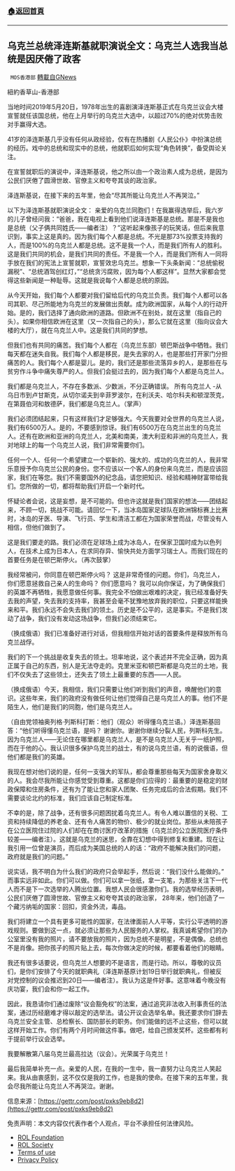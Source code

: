 ###  [:house:返回首頁](https://github.com/ourhimalayas/txt)
---


## 乌克兰总统泽连斯基就职演说全文：乌克兰人选我当总统是因厌倦了政客
` MOS香港部` [轉載自GNews](https://gnews.org/zh-hans/2090816/)

紐約香草山-香港部

当地时间2019年5月20日，1978年出生的喜剧演泽连斯基正式在乌克兰议会大楼宣誓就任该国总统，他在上月举行的乌克兰大选中，以超过70%的绝对优势击败对手赢得大选。

41岁的泽连斯基几乎没有任何从政经验，仅有在热播剧《人民公仆》中扮演总统的经历。戏中的总统和现实中的总统，他就职后如何实现“角色转换”，备受舆论关注。

在宣誓就职后的演说中，泽连斯基说，他之所以由一个政治素人成为总统，是因为公民们厌倦了圆滑世故、官僚主义和夸夸其谈的政治家。

泽连斯基说，在接下来的五年里，他会“尽其所能让乌克兰人不再哭泣。”

以下为泽连斯基就职演说全文： 亲爱的乌克兰同胞们！在我赢得选举后，我六岁的儿子曾经问我：“爸爸，我在电视上看到他们说泽连斯基是总统。那是不是我也是总统（父子俩共同姓氏——编者注）？”这听起来像孩子的玩笑话，但后来我意识到，事实上这是真的。因为我们每个人都是总统。不光是那73%投票支持我的人，而是100%的乌克兰人都是总统。这不是我一个人，而是我们所有人的胜利。这是我们共同的机会，是我们共同的责任。不是我一个人，而是我们所有人一同将手放在我们的宪法上宣誓就职，宣誓效忠乌克兰。想象一下头条新闻：“总统偷税漏税”、“总统酒驾创红灯，”“总统贪污腐败，因为每个人都这样”。显然大家都会觉得这些新闻是一种耻辱。这就是我说每个人都是总统的原因。

从今天开始，我们每个人都要对我们留给后代的乌克兰负责。我们每个人都可以各司其职、尽己所能地为乌克兰的发展做出贡献。成为欧洲国家，从每个人的行动开始。是的，我们选择了通向欧洲的道路。但欧洲不在别处，就在这里（指自己的头）。如果你相信欧洲在这里（又一次指自己的头），那么它就在这里（指向议会大楼的大厅），就在乌克兰人中。这是我们共同的梦想。

但我们也有共同的痛苦。我们每个人都在（乌克兰东部）顿巴斯战争中牺牲。我们每天都在迷失自我。我们每个人都是移民，是失去家的人，也是那些打开家门分担痛苦的人。我们每个人都是婴儿。是的，我们还是那些流落异乡的人，是那些在与贫穷作斗争中痛失尊严的人。但我们会挺过去的，因为我们每个人都是乌克兰人。

我们都是乌克兰人，不存在多数派、少数派，不分正确错误。 所有乌克兰人 -从乌日市到卢甘斯克，从切尔诺夫到辛菲罗波尔，在利沃夫、哈尔科夫和顿涅茨克，在第聂伯河和敖德萨，我们都是乌克兰人。（掌声）

我们必须团结起来，只有这样我们才足够强大。今天我要对全世界的乌克兰人说，我们有6500万人。是的，不要感到惊讶。我们有6500万在乌克兰出生的乌克兰人。还有在欧洲和亚洲的乌克兰人，北美和南美，澳大利亚和非洲的乌克兰人，我对地球上的每一个乌克兰人说，我们非常需要你们。

任何一个人、任何一个希望建立一个崭新的、强大的、成功的乌克兰的人，我非常乐意授予你乌克兰公民的身份。您不应该以一个客人的身份来乌克兰，而是应该回家，我们在等您。我们不需要国外的纪念品，请您把知识、经验和精神财富带给我们。您所做的一切，都将帮助我们开启一个新时代。

怀疑论者会说，这是妄想，是不可能的。但也许这就是我们国家的想法——团结起来，不顾一切，挑战不可能。请回忆一下，当冰岛国家足球队在欧洲锦标赛上比赛时，冰岛的牙医、导演、飞行员、学生和清洁工都在为国家荣誉而战，尽管没有人相信，但他们做到了。

这是我们要走的路。我们必须在足球场上成为冰岛人，在保家卫国时成为以色列人，在技术上成为日本人，在求同存异、愉快共处方面学习瑞士人。而我们现在的首要任务是在顿巴斯停火。（再次鼓掌）

我经常被问，你同意在顿巴斯停火吗？ 这是非常奇怪的问题。你们，乌克兰人，你们愿意拯救自己亲人的生命吗？ 你们愿意吗？ 我可以向你保证，为了确保我们的英雄不再牺牲，我愿意做任何事。我完全不怕做出艰难的决定，我已经准备好失去我的声望，失去我的支持率，我甚至会毫不犹豫地放弃我的职位，只要这样能换来和平。我们永远不会失去我们的领土。历史是不公平的，这是事实。不是我们发动了战争，我们没有发动这场战争，但我们必须结束它。

（换成俄语）我们已准备好进行对话，但我相信开始对话的首要条件是释放所有乌克兰战俘。

我们的下一个挑战是收复失去的领土。坦率地说，这个表述并不完全正确，因为真正属于自己的东西，别人是无法夺走的。克里米亚和顿巴斯都是乌克兰的土地，我们不仅失去了这些领土，还失去了领土上最重要的东西——人民。

（换成俄语）今天，我相信，我们只需要让他们听到我们的声音，唤醒他们的意识。这些年来，我们的政府没有做任何让他们觉得自己是乌克兰人的事。他们不是陌生人，他们是我们的同胞，他们是乌克兰人。

（自由党领袖奥列格·列斯科打断：他们（观众）听得懂乌克兰语。）泽连斯基回答：“他们听得懂乌克兰语，是吗？ 谢谢你。谢谢你继续分裂人民，列斯科先生。因为乌克兰人——无论住在哪里都是乌克兰人，是不是乌克兰人无关乎一纸护照，而在于他的心。我认识很多保护乌克兰的战士，有的说乌克兰语，有的说俄语，但他们都是我们的英雄。

我现在想对他们说的是，任何一支强大的军队，都会尊重那些每天为国家舍身取义的人。我会尽我所能让你感觉受到尊重。这都是你们应得的：最重要的是稳定的财政保障和住房条件，还有为了能让您和家人团聚、任务完成后的合法假期。我们不需要谈论北约的标准，我们应该自己制定标准。

不幸的是，除了战争，还有很多问题困扰着乌克兰人。有令人难以置信的关税、工资和持续降低的养老金、还有令人痛苦的物价、极少的就业岗位。那些从未陪孩子在公立医院住过院的人们却在在商讨医疗改革的措施（乌克兰的公立医院医疗条件较差——编者注）。这就是乌克兰的迷思，全靠在幻想中得到修复和重建。现在让我引用一位曾是演员，而后成为美国总统的人的话：“政府不能解决我们的问题，政府就是我们的问题。”

说实话，我不明白为什么我们的政府只会举起手，然后说：“我们没什么能做的。” 而事实远非如此。你们可以做。你们可以拿一张纸，拿一支笔，为那些关注下一代人而不是下一次选举的人腾出位置。我想人民会很感激你们。我的选举经历表明，公民们厌倦了圆滑世故、官僚主义和夸夸其谈的政治家， 28年来，他们创造了一个藏污纳垢的国家：回扣，资金外流，毒品。

我们将建立一个具有更多可能性的国家，在法律面前人人平等，实行公平透明的游戏规则。要做到这一点，就必须让那些为人民服务的人掌权。我真诚希望你们的办公室里没有我的照片，请不要放我的照片，因为总统不是明星，不是偶像。总统也不是肖像。把你孩子的照片贴上去，每次你做决定的时候，都要看着他们的眼睛。

我还有很多话要说，但乌克兰人想要的不是语言，而是行动。所以，尊敬的议员们，是你们安排了今天的就职典礼（泽连斯基原计划19日举行就职典礼，但被反对党控制的议会推迟到20日——编者注）。我认为这是件好事。这意味着今晚没有庆功宴，我们会和你一起工作。

因此，我恳请你们通过废除“议会豁免权”的法案，通过追究非法收入刑事责任的法案，通过历经磨难才得以敲定的选举法。请公开议会选举名单。我还要求你们辞去乌克兰安全主管、总检察长、国防部长的职务。你们能做的远不止这些，但可以就这样开始工作。你们有两个月时间做这件事。做吧，给自己颁发奖杯。这些都有利于提前举行议会选举。

我要解散第八届乌克兰最高拉达（议会）。光荣属于乌克兰！

最后我简单补充一点。亲爱的人民，在我的一生中，我一直努力让乌克兰人笑起来。我从由衷感到，这不仅仅是我的工作，也是我的使命。在接下来的五年里，我会尽我所能让乌克兰人不再哭泣。谢谢。

信息来源：[https://gettr.com/post/pxks9eb8d2](https://gettr.com/post/pxks9eb8d2)

 

免责声明：本文内容仅代表作者个人观点，平台不承担任何法律风险。

- [ROL Foundation](https://rolfoundation.org/)
- [ROL Society](https://rolsociety.org/)
- [Terms of use](https://gnews.org/terms-of-use-3/)
- [Privacy Policy](https://gnews.org/privacy-policy/)
